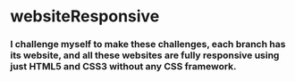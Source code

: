 # websiteResponsive
### I challenge myself to make these challenges, each branch has its website, and all these websites are fully responsive using just HTML5 and CSS3 without any CSS framework.
